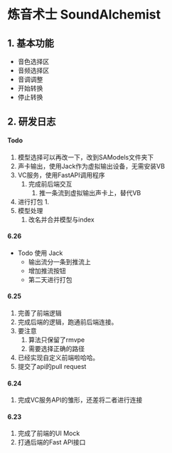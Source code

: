 # 炼音术士 SoundAlchemist

## 1. 基本功能

- 音色选择区
- 音频选择区
- 音调调整
- 开始转换
- 停止转换





## 2. 研发日志

#### Todo

1. 模型选择可以再改一下，改到SAModels文件夹下
2. 声卡输出，使用Jack作为虚拟输出设备，无需安装VB
3. VC服务，使用FastAPI调用程序
   1. 完成前后端交互
      1. 推一条流到虚拟输出声卡上，替代VB
4. 进行打包
   1. 
5. 模型处理
   1. 改名并合并模型与index





#### 6.26

- Todo 使用 Jack
  - 输出流分一条到推流上
  - 增加推流按钮
  - 第二天进行打包



#### 6.25

1. 完善了前端逻辑
2. 完成后端的逻辑，跑通前后端连接。
3. 要注意
   1. 算法只保留了rmvpe
   2. 需要选择正确的路径
4. 已经实现自定义前端啦哈哈。
5. 提交了api的pull request





#### 6.24

1. 完成VC服务API的雏形，还差将二者进行连接



#### 6.23

1. 完成了前端的UI Mock
2. 打通后端的Fast API接口



